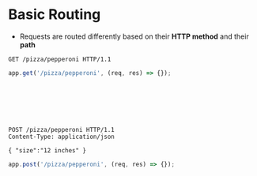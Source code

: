 # Basic Routing

* Requests are routed differently based on their **HTTP method** and their **path**

<div class="row">
<div class="cell-2">

```text
GET /pizza/pepperoni HTTP/1.1
```

</div>

<div class="cell-4">

```js
app.get('/pizza/pepperoni', (req, res) => {});
```

</div>
</div>

<div class="fragment" data-index="1">

<div class="row" style="margin-top:100px">
<div class="cell-2">

```text
POST /pizza/pepperoni HTTP/1.1
Content-Type: application/json

{ "size":"12 inches" }
```

</div>

<div class="cell-4">

```js
app.post('/pizza/pepperoni', (req, res) => {});
```

</div>
</div>
</div>

